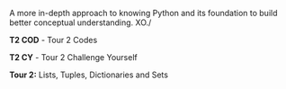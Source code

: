 A more in-depth approach to knowing Python and its foundation to build better conceptual understanding. XO./

**T2 COD** - Tour 2 Codes 

**T2 CY** - Tour 2 Challenge Yourself

**Tour 2:** Lists, Tuples, Dictionaries and Sets
